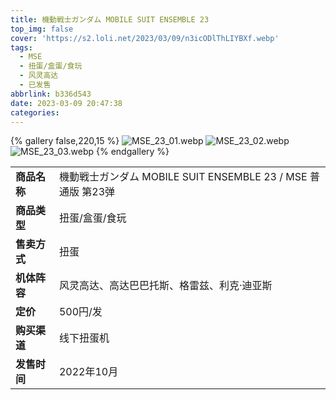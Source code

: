 ```yaml
---
title: 機動戦士ガンダム MOBILE SUIT ENSEMBLE 23
top_img: false
cover: 'https://s2.loli.net/2023/03/09/n3icODlThLIYBXf.webp'
tags:
  - MSE
  - 扭蛋/盒蛋/食玩
  - 风灵高达
  - 已发售
abbrlink: b336d543
date: 2023-03-09 20:47:38
categories:
---
```


{% gallery false,220,15 %}
![MSE_23_01.webp](https://s2.loli.net/2023/03/09/n3icODlThLIYBXf.webp)
![MSE_23_02.webp](https://s2.loli.net/2023/03/09/DEysRPivAnKJZz6.webp)
![MSE_23_03.webp](https://s2.loli.net/2023/03/09/zKHvIM3ifqmTjcQ.webp)
{% endgallery %}

<table>
    <tr><td><b>商品名称</td><td>機動戦士ガンダム MOBILE SUIT ENSEMBLE 23 / MSE 普通版 第23弹</td></tr>
    <tr><td><b>商品类型</td><td>扭蛋/盒蛋/食玩</td></tr>
    <tr><td><b>售卖方式</td><td>扭蛋</td></tr>
    <tr><td><b>机体阵容</td><td>风灵高达、高达巴巴托斯、格雷兹、利克·迪亚斯</td></tr>
    <tr><td><b>定价</td><td>500円/发</td></tr>
    <tr><td><b>购买渠道</td><td>线下扭蛋机</td></tr>
    <tr><td><b>发售时间</td><td>2022年10月</td></tr>
</table>